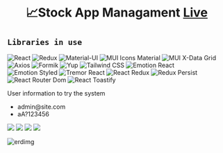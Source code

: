 <h1 align="center">📈Stock App Managament
    <a href="https://stockapi-full-stack.onrender.com/">Live</a
</h1>





## `Libraries in use`
![React](https://img.shields.io/badge/React-20232A?style=for-the-badge&logo=react&logoColor=61DAFB)
![Redux](https://img.shields.io/badge/Redux-764ABC?style=for-the-badge&logo=redux&logoColor=white)
![Material-UI](https://img.shields.io/badge/Material--UI-007FFF?style=for-the-badge&logo=mui&logoColor=white)
![MUI Icons Material](https://img.shields.io/badge/MUI%20Icons%20Material-007FFF?style=for-the-badge&logo=mui&logoColor=white)
![MUI X-Data Grid](https://img.shields.io/badge/MUI%20X--Data%20Grid-007FFF?style=for-the-badge&logo=mui&logoColor=white)
![Axios](https://img.shields.io/badge/Axios-5A29E4?style=for-the-badge&logo=axios&logoColor=white)
![Formik](https://img.shields.io/badge/Formik-0CADC7?style=for-the-badge&logo=formik&logoColor=white)
![Yup](https://img.shields.io/badge/Yup-4A4A55?style=for-the-badge)
![Tailwind CSS](https://img.shields.io/badge/Tailwind_CSS-06B6D4?style=for-the-badge&logo=tailwind-css&logoColor=white)
![Emotion React](https://img.shields.io/badge/Emotion%20React-DB7093?style=for-the-badge&logo=emotion&logoColor=white)
![Emotion Styled](https://img.shields.io/badge/Emotion%20Styled-DB7093?style=for-the-badge&logo=emotion&logoColor=white)
![Tremor React](https://img.shields.io/badge/Tremor%20React-3C4A99?style=for-the-badge&logo=react&logoColor=61DAFB)
![React Redux](https://img.shields.io/badge/React%20Redux-764ABC?style=for-the-badge&logo=redux&logoColor=white)
![Redux Persist](https://img.shields.io/badge/Redux%20Persist-764ABC?style=for-the-badge&logo=redux&logoColor=white)
![React Router Dom](https://img.shields.io/badge/React%20Router%20Dom-CA4245?style=for-the-badge&logo=react-router&logoColor=white)
![React Toastify](https://img.shields.io/badge/React%20Toastify-FFC107?style=for-the-badge&logo=react-toastify&logoColor=white)


<p>
  User information to try the system
<ul>
  <li>
admin@site.com 
  </li>
  <li>
aA?123456
    
  </li>
</ul>
</p>





<img src="https://github.com/MertSolgun/StockAppManagament/assets/115940928/dc44745a-f38e-4410-b183-9ac86fd56add">
<img src="https://github.com/MertSolgun/StockAppManagament/assets/115940928/cab62131-e643-4c64-a2a1-68eafc947fc4">
<img src="https://github.com/MertSolgun/StockAppManagament/assets/115940928/71c08e3f-8978-420a-bf3b-7cab9d2e16a8">
<img src="https://github.com/MertSolgun/StockAppManagament/assets/115940928/cde8cb57-faea-4f1e-8f58-2065afdbc71e">




![erdimg](https://github.com/MertSolgun/StockApi_Full_Stack/assets/115940928/8a9dcdc4-a661-4680-931c-ca7b874472a3)
